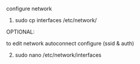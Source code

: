 configure network

1. sudo cp interfaces /etc/network/

OPTIONAL:

to edit network autoconnect configure (ssid & auth)

2. sudo nano /etc/network/interfaces
